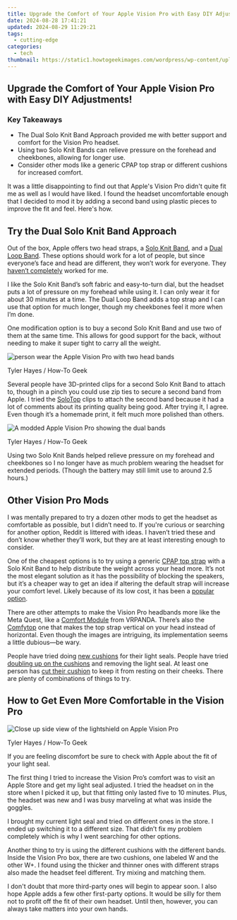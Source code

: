 ```yaml
---
title: Upgrade the Comfort of Your Apple Vision Pro with Easy DIY Adjustments!
date: 2024-08-28 17:41:21
updated: 2024-08-29 11:29:21
tags:
  - cutting-edge
categories:
  - tech
thumbnail: https://static1.howtogeekimages.com/wordpress/wp-content/uploads/wm/2024/03/apple-vision-pro-with-two-solo-knit-bands-attached.JPG
---
```


## Upgrade the Comfort of Your Apple Vision Pro with Easy DIY Adjustments!

### Key Takeaways

* The Dual Solo Knit Band Approach provided me with better support and comfort for the Vision Pro headset.
* Using two Solo Knit Bands can relieve pressure on the forehead and cheekbones, allowing for longer use.
* Consider other mods like a generic CPAP top strap or different cushions for increased comfort.

 It was a little disappointing to find out that Apple's Vision Pro didn't quite fit me as well as I would have liked. I found the headset uncomfortable enough that I decided to mod it by adding a second band using plastic pieces to improve the fit and feel. Here's how.

##  Try the Dual Solo Knit Band Approach

 Out of the box, Apple offers two head straps, a [Solo Knit Band](https://www.apple.com/shop/product/MT073LL/A/apple-vision-pro-solo-knit-band-m), and a [Dual Loop Band](https://www.apple.com/shop/product/MVJ53LL/A/apple-vision-pro-dual-loop-band-s). These options should work for a lot of people, but since everyone’s face and head are different, they won’t work for everyone. They [haven’t completely](https://tech-recovery.techidaily.com/how-to-correctly-address-msstdfmtdll-file-absence-on-windows-computers/) worked for me.

 I like the Solo Knit Band’s soft fabric and easy-to-turn dial, but the headset puts a lot of pressure on my forehead while using it. I can only wear it for about 30 minutes at a time. The Dual Loop Band adds a top strap and I can use that option for much longer, though my cheekbones feel it more when I’m done.

 One modification option is to buy a second Solo Knit Band and use two of them at the same time. This allows for good support for the back, without needing to make it super tight to carry all the weight.

![person wear the Apple Vision Pro with two head bands](https://static1.howtogeekimages.com/wordpress/wp-content/uploads/wm/2024/03/person-wear-the-apple-vision-pro-with-two-head-bands.JPG) 

Tyler Hayes / How-To Geek

 Several people have 3D-printed clips for a second Solo Knit Band to attach to, though in a pinch you could use zip ties to secure a second band from Apple. I tried the [SoloTop](https://www.etsy.com/listing/1662062088/solotop-for-apple-vision-pro-modern-solo) clips to attach the second band because it had a lot of comments about its printing quality being good. After trying it, I agree. Even though it’s a homemade print, it felt much more polished than others.

![A modded Apple Vision Pro showing the dual bands](https://static1.howtogeekimages.com/wordpress/wp-content/uploads/wm/2024/03/a-modded-apple-vision-pro-showing-the-dual-bands.jpg) 

Tyler Hayes / How-To Geek

 Using two Solo Knit Bands helped relieve pressure on my forehead and cheekbones so I no longer have as much problem wearing the headset for extended periods. (Though the battery may still limit use to around 2.5 hours.)

##  Other Vision Pro Mods

 I was mentally prepared to try a dozen other mods to get the headset as comfortable as possible, but I didn’t need to. If you're curious or searching for another option, Reddit is littered with ideas. I haven’t tried these and don’t know whether they’ll work, but they are at least interesting enough to consider.

 One of the cheapest options is to try using a generic [CPAP top strap](https://www.reddit.com/r/VisionPro/comments/1avwtcb/simple%5Fand%5Faffordable%5Fhead%5Fstrap%5Fsolution%5F20%5Ffor/) with a Solo Knit Band to help distribute the weight across your head more. It’s not the most elegant solution as it has the possibility of blocking the speakers, but it’s a cheaper way to get an idea if altering the default strap will increase your comfort level. Likely because of its low cost, it has been a [popular option](https://www.reddit.com/r/VisionPro/comments/1azui1c/whoever%5Fsuggested%5Fthe%5Fcpap%5Fstrap%5Fwas%5Fright%5Fwaaaay/).

 There are other attempts to make the Vision Pro headbands more like the Meta Quest, like a [Comfort Module](https://www.reddit.com/r/VisionPro/comments/1b82oau/official%5Flaunch%5Fof%5Four%5Fvision%5Fpro%5Fcomfort%5Fmodule/) from VRPANDA. There’s also the [Comfytop](https://www.etsy.com/listing/1686596151/comfytop-for-apple-vision-pro-solo-knit) one that makes the top strap vertical on your head instead of horizontal. Even though the images are intriguing, its implementation seems a little dubious—be wary.

 People have tried doing [new cushions](https://www.reddit.com/r/VisionPro/comments/1b7in12/improving%5Fcomfort%5Fwith%5Fcustom%5Fmade%5Flight%5Fcushion/) for their light seals. People have tried [doubling up on the cushions](https://www.reddit.com/r/VisionPro/comments/1aitlz4/avp%5Fno%5Flight%5Fseal%5Fpancaked%5Fcushions%5Fgreat%5Ffov/) and removing the light seal. At least one person has [cut their cushion](https://www.reddit.com/r/VisionPro/comments/1b4sta1/cheek%5Fpain%5Falleviation/) to keep it from resting on their cheeks. There are plenty of combinations of things to try.

##  How to Get Even More Comfortable in the Vision Pro

![Close up side view of the lightshield on Apple Vision Pro](https://static1.howtogeekimages.com/wordpress/wp-content/uploads/wm/2024/02/close-up-side-view-of-the-lightshield-on-apple-vision-pro.JPG) 

Tyler Hayes / How-To Geek

 If you are feeling discomfort be sure to check with Apple about the fit of your light seal.

 The first thing I tried to increase the Vision Pro’s comfort was to visit an Apple Store and get my light seal adjusted. I tried the headset on in the store when I picked it up, but that fitting only lasted five to 10 minutes. Plus, the headset was new and I was busy marveling at what was inside the goggles.

 I brought my current light seal and tried on different ones in the store. I ended up switching it to a different size. That didn’t fix my problem completely which is why I went searching for other options.

 Another thing to try is using the different cushions with the different bands. Inside the Vision Pro box, there are two cushions, one labeled W and the other W+. I found using the thicker and thinner ones with different straps also made the headset feel different. Try mixing and matching them.

 I don't doubt that more third-party ones will begin to appear soon. I also hope Apple adds a few other first-party options. It would be silly for them not to profit off the fit of their own headset. Until then, however, you can always take matters into your own hands.

<ins class="adsbygoogle"
     style="display:block"
     data-ad-format="autorelaxed"
     data-ad-client="ca-pub-7571918770474297"
     data-ad-slot="1223367746"></ins>



<ins class="adsbygoogle"
     style="display:block"
     data-ad-client="ca-pub-7571918770474297"
     data-ad-slot="8358498916"
     data-ad-format="auto"
     data-full-width-responsive="true"></ins>

